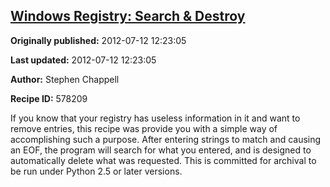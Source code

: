## [Windows Registry: Search & Destroy](https://code.activestate.com/recipes/578209-windows-registry-search-destroy)

**Originally published:** 2012-07-12 12:23:05

**Last updated:** 2012-07-12 12:23:05

**Author:** Stephen Chappell

**Recipe ID:** 578209

If you know that your registry has useless information in it and want to remove entries, this recipe was provide you with a simple way of accomplishing such a purpose. After entering strings to match and causing an EOF, the program will search for what you entered, and is designed to automatically delete what was requested. This is committed for archival to be run under Python 2.5 or later versions.
